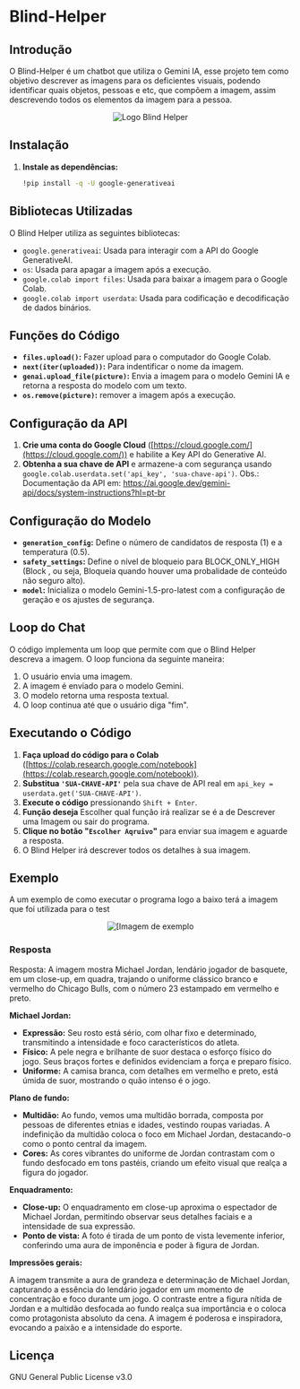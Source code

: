 # Blind-Helper

## Introdução
O Blind-Helper é um chatbot que utiliza o Gemini IA, esse projeto tem como objetivo descrever as imagens para os deficientes visuais, podendo identificar quais objetos, pessoas e etc, que compõem a imagem, assim descrevendo todos os elementos da imagem para a pessoa.

<div align="center">
  <img alt="Logo Blind Helper" src="https://github.com/rafaelnator/Blind-Helper/blob/main/Imagem-README/Blind_Helper.png" heght="50px"/>
</div>

## Instalação

1. **Instale as dependências:**

   ```bash
   !pip install -q -U google-generativeai
   ```

## Bibliotecas Utilizadas

O Blind Helper utiliza as seguintes bibliotecas:

* `google.generativeai`: Usada para interagir com a API do Google GenerativeAI.
* `os`: Usada para apagar a imagem após a execução.
* `google.colab import files`: Usada para baixar a imagem para o Google Colab.
* `google.colab import userdata`: Usada para codificação e decodificação de dados binários.

## Funções do Código

* **`files.upload()`:** Fazer upload para o computador do Google Colab.
* **`next(iter(uploaded))`:** Para indentificar o nome da imagem.
* **`genai.upload_file(picture)`:** Envia a imagem para o modelo Gemini IA e retorna a resposta do modelo com um texto.
* **`os.remove(picture)`:** remover a imagem após a execução.

## Configuração da API

1. **Crie uma conta do Google Cloud** ([https://cloud.google.com/](https://cloud.google.com/)) e habilite a Key API do Generative AI.
2. **Obtenha a sua chave de API** e armazene-a com segurança usando `google.colab.userdata.set('api_key', 'sua-chave-api')`.
Obs.: Documentação da API em: https://ai.google.dev/gemini-api/docs/system-instructions?hl=pt-br

## Configuração do Modelo

* **`generation_config`:** Define o número de candidatos de resposta (1) e a temperatura (0.5).
* **`safety_settings`:** Define o nível de bloqueio para BLOCK_ONLY_HIGH (Block , ou seja, Bloqueia quando houver uma probalidade de conteúdo não seguro alto).
* **`model`:** Inicializa o modelo Gemini-1.5-pro-latest com a configuração de geração e os ajustes de segurança.

## Loop do Chat

O código implementa um loop que permite com que o Blind Helper descreva a imagem. O loop funciona da seguinte maneira:

1. O usuário envia uma imagem.
2. A imagem é enviado para o modelo Gemini.
3. O modelo retorna uma resposta textual.
4. O loop continua até que o usuário diga "fim".

## Executando o Código

1. **Faça upload do código para o Colab** ([https://colab.research.google.com/notebook](https://colab.research.google.com/notebook)).
2. **Substitua `'SUA-CHAVE-API'`** pela sua chave de API real em `api_key = userdata.get('SUA-CHAVE-API')`.
3. **Execute o código** pressionando `Shift + Enter`.
3. **Função deseja** Escolher qual função irá realizar se é a de Descrever uma Imagem ou sair do programa.
4. **Clique no botão "`Escolher Aqruivo`"** para enviar sua imagem e aguarde a resposta.
5. O Blind Helper irá descrever todos os detalhes à sua imagem.

## Exemplo
A um exemplo de como executar o programa logo a baixo terá a imagem que foi utilizada para o test

<div align="center">
  <img alt="[Imagem de exemplo" src="https://github.com/rafaelnator/Blind_Helper/blob/main/Imagem-README/michael_jordan.png" heght="50px"/>
</div>

### Resposta
Resposta:  A imagem mostra Michael Jordan, lendário jogador de basquete, em um close-up, em quadra, trajando o uniforme clássico branco e vermelho do Chicago Bulls, com o número 23 estampado em vermelho e preto. 

**Michael Jordan:**

* **Expressão:** Seu rosto está sério, com olhar fixo e determinado, transmitindo a intensidade e foco característicos do atleta. 
* **Físico:** A pele negra e brilhante de suor destaca o esforço físico do jogo.  Seus braços fortes e definidos evidenciam a força e preparo físico. 
* **Uniforme:** A camisa branca, com detalhes em vermelho e preto, está úmida de suor, mostrando o quão intenso é o jogo. 

**Plano de fundo:**

* **Multidão:** Ao fundo, vemos uma multidão borrada, composta por pessoas de diferentes etnias e idades, vestindo roupas variadas. A indefinição da multidão coloca o foco em Michael Jordan, destacando-o como o ponto central da imagem.
* **Cores:** As cores vibrantes do uniforme de Jordan contrastam com o fundo desfocado em tons pastéis, criando um efeito visual que realça a figura do jogador. 

**Enquadramento:**

* **Close-up:** O enquadramento em close-up aproxima o espectador de Michael Jordan, permitindo observar seus detalhes faciais e a intensidade de sua expressão. 
* **Ponto de vista:** A foto é tirada de um ponto de vista levemente inferior, conferindo uma aura de imponência e poder à figura de Jordan.

**Impressões gerais:**

A imagem transmite a aura de grandeza e determinação de Michael Jordan, capturando a essência do lendário jogador em um momento de concentração e foco durante um jogo. O contraste entre a figura nítida de Jordan e a multidão desfocada ao fundo realça sua importância e o coloca como protagonista absoluto da cena. A imagem é poderosa e inspiradora, evocando a paixão e a intensidade do esporte.

## Licença

GNU General Public License v3.0

